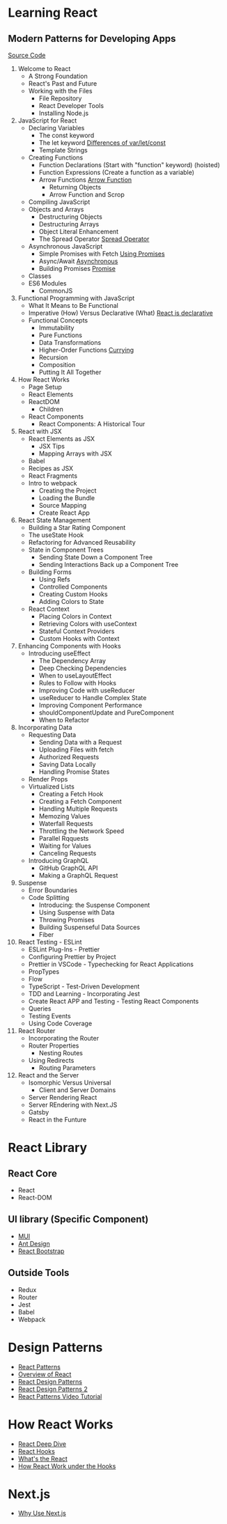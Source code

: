 # Learning React
## Modern Patterns for Developing Apps
[Source Code](https://github.com/MoonHighway/learning-react/tree/second-edition)

1. Welcome to React
   - A Strong Foundation
   - React's Past and Future
   - Working with the Files
     - File Repository
     - React Developer Tools
     - Installing Node.js
2. JavaScript for React
   - Declaring Variables
     - The const keyword
     - The let keyword [Differences of var/let/const](https://www.freecodecamp.org/news/var-let-and-const-whats-the-difference/)
     - Template Strings
   - Creating Functions
     - Function Declarations (Start with "function" keyword) (hoisted)
     - Function Expressions (Create a function as a variable)
     - Arrow Functions [Arrow Function](https://developer.mozilla.org/en-US/docs/Web/JavaScript/Reference/Functions/Arrow_functions)
       - Returning Objects
       - Arrow Function and Scrop
   - Compiling JavaScript
   - Objects and Arrays
     - Destructuring Objects
     - Destructuring Arrays
     - Object Literal Enhancement
     - The Spread Operator [Spread Operator](https://developer.mozilla.org/en-US/docs/Web/JavaScript/Reference/Operators/Spread_syntax)
   - Asynchronous JavaScript
     - Simple Promises with Fetch [Using Promises](https://developer.mozilla.org/en-US/docs/Web/JavaScript/Guide/Using_promises)
     - Async/Await [Asynchronous](https://developer.mozilla.org/en-US/docs/Learn/JavaScript/Asynchronous)
     - Building Promises [Promise](https://developer.mozilla.org/en-US/docs/Web/JavaScript/Reference/Global_Objects/Promise)
   - Classes
   - ES6 Modules
     - CommonJS
3. Functional Programming with JavaScript
   - What It Means to Be Functional
   - Imperative (How) Versus Declarative (What) [React is declarative](https://egghead.io/blog/wtf-is-declarative-programming)
   - Functional Concepts
     - Immutability
     - Pure Functions
     - Data Transformations
     - Higher-Order Functions [Currying](https://www.freecodecamp.org/news/playing-around-with-closures-currying-and-cool-abstractions/)
     - Recursion
     - Composition
     - Putting It All Together
4. How React Works
   - Page Setup
   - React Elements
   - ReactDOM
     - Children
   - React Components
     - React Components: A Historical Tour
5. React with JSX
   - React Elements as JSX
     - JSX Tips
     - Mapping Arrays with JSX
   - Babel
   - Recipes as JSX
   - React Fragments
   - Intro to webpack
     - Creating the Project
     - Loading the Bundle
     - Source Mapping
     - Create React App
6. React State Management
   - Building a Star Rating Component
   - The useState Hook
   - Refactoring for Advanced Reusability
   - State in Component Trees
     - Sending State Down a Component Tree
     - Sending Interactions Back up a Component Tree
   - Building Forms
     - Using Refs
     - Controlled Components
     - Creating Custom Hooks
     - Adding Colors to State
   - React Context
     - Placing Colors in Context
     - Retrieving Colors with useContext
     - Stateful Context Providers
     - Custom Hooks with Context
7. Enhancing Components with Hooks
   - Introducing useEffect
     - The Dependency Array
     - Deep Checking Dependencies
     - When to useLayoutEffect
     - Rules to Follow with Hooks
     - Improving Code with useReducer
     - useReducer to Handle Complex State
     - Improving Component Performance
     - shouldComponentUpdate and PureComponent
     - When to Refactor
8. Incorporating Data
   - Requesting Data
     - Sending Data with a Request
     - Uploading Files with fetch
     - Authorized Requests
     - Saving Data Locally
     - Handling Promise States
   - Render Props
   - Virtualized Lists
     - Creating a Fetch Hook
     - Creating a Fetch Component
     - Handling Multiple Requests
     - Memozing Values
     - Waterfall Requests
     - Throttling the Network Speed
     - Parallel Rqquests
     - Waiting for Values
     - Canceling Requests
   - Introducing GraphQL
     - GitHub GraphQL API
     - Making a GraphQL Request
9.  Suspense
    - Error Boundaries
    - Code Splitting
      - Introducing: the Suspense Component
      - Using Suspense with Data
      - Throwing Promises
      - Building Suspenseful Data Sources
      - Fiber
10.  React Testing
    - ESLint
      - ESLint Plug-Ins
    - Prettier
      - Configuring Prettier by Project
      - Prettier in VSCode
    - Typechecking for React Applications
      - PropTypes
      - Flow
      - TypeScript
    - Test-Driven Development
      - TDD and Learning
    - Incorporating Jest
      - Create React APP and Testing
    - Testing React Components
      - Queries
      - Testing Events
      - Using Code Coverage
11. React Router
    - Incorporating the Router
    - Router Properties
      - Nesting Routes
    - Using Redirects
      - Routing Parameters
12. React and the Server
    - Isomorphic Versus Universal
      - Client and Server Domains
    - Server Rendering React
    - Server REndering with Next.JS
    - Gatsby
    - React in the Funture


# React Library
## React Core
- React
- React-DOM

## UI library (Specific Component)
- [MUI](https://mui.com/)
- [Ant Design](https://ant.design/)
- [React Bootstrap](https://react-bootstrap.github.io/)

## Outside Tools
- Redux
- Router
- Jest
- Babel
- Webpack

# Design Patterns
- [React Patterns](https://reactpatterns.com/)
- [Overview of React](https://www.patterns.dev/posts/reactjs)
- [React Design Patterns](https://blog.logrocket.com/react-design-patterns/)
- [React Design Patterns 2](https://aglowiditsolutions.com/blog/react-design-patterns/)
- [React Patterns Video Tutorial](https://www.youtube.com/watch?v=iOSKV2rmj-A)

# How React Works
- [React Deep Dive](https://www.youtube.com/watch?v=7YhdqIR2Yzo&list=PLxRVWC-K96b0ktvhd16l3xA6gncuGP7gJ&index=1)
- [React Hooks](https://www.youtube.com/watch?v=IoNZLdvjRqE&list=PLxRVWC-K96b2KrTW6AqAE6vUXfOTnD-PS)
- [What's the React](https://www.hostinger.com/tutorials/what-is-react)
- [How React Work under the Hooks](https://www.freecodecamp.org/news/react-under-the-hood/)

# Next.js
- [Why Use Next.js](https://www.youtube.com/watch?v=zXjxpJOJ8QI&list=PLxRVWC-K96b3qWv0z8uDnOyINSsURJ-Rj)